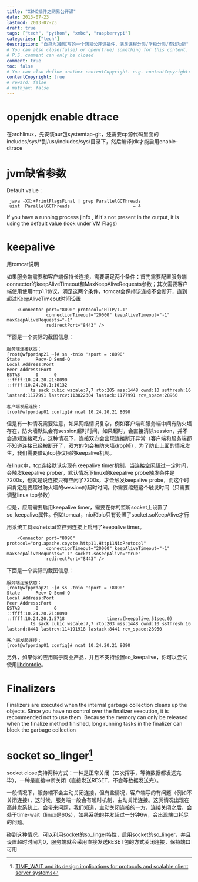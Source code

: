 ```yaml
---
title: "XBMC插件之网易公开课"
date: 2013-07-23
lastmod: 2013-07-23
draft: true
tags: ["tech", "python", "xmbc", "raspberrypi"]
categories: ["tech"]
description: "自己为XBMC写的一个网易公开课插件，满足课程分类/学校分类/查找功能"
# You can also close(false) or open(true) something for this content.
# P.S. comment can only be closed
comment: true
toc: false
# You can also define another contentCopyright. e.g. contentCopyright: "This is another copyright."
contentCopyright: true
# reward: false
# mathjax: false
---
```

# openjdk enable dtrace
在archlinux，先安装aur包systemtap-git，还需要cp源代码里面的includes/sys/*到/usr/includes/sys/目录下，然后编译jdk才能启用enable-dtrace


# jvm缺省参数
Default value :
```
 java -XX:+PrintFlagsFinal | grep ParallelGCThreads
 uint  ParallelGCThreads                        = 4
```

If you have a running process jinfo <processId>, if it's not present in the output, it is using the default value (look under VM Flags)


# keepalive
用tomcat说明

如果服务端需要和客户端保持长连接，需要满足两个条件：首先需要配置服务端connector的keepAliveTimeout和MaxKeepAliveRequests参数；其次需要客户端使用使用http1.1协议。满足这两个条件，tomcat会保持该连接不会断开，直到超过KeepAliveTimeout时间设置

``` shell
    <Connector port="8090" protocol="HTTP/1.1"
               connectionTimeout="20000" keepAliveTimeout="-1" maxKeepAliveRequests="-1"
               redirectPort="8443" />
```

下面是一个实际的截图信息：

``` shell
服务端连接状态：
[root@wfpprdap21 ~]# ss -tnio 'sport = :8090'
State      Recv-Q Send-Q                                              Local Address:Port                                                             Peer Address:Port
ESTAB      0      0                                              ::ffff:10.24.20.21:8090                                                        ::ffff:10.24.20.1:10132
         ts sack cubic wscale:7,7 rto:205 mss:1448 cwnd:10 ssthresh:16 lastsnd:1177991 lastrcv:113022304 lastack:1177991 rcv_space:28960

客户端发起连接：
[root@wfpprdap01 config]# ncat 10.24.20.21 8090

```

但是有一种情况需要注意，如果网络情况复杂，例如客户端和服务端中间有防火墙存在，防火墙默认会有session超时时间，如果超时，会直接清除session，并不会通知连接双方，这种情况下，连接双方会出现连接断开异常（客户端和服务端都不知道连接已经被断开了，双方的包会被防火墙drop掉），为了防止上面的情况发生，我们需要借助tcp协议层的keepalive机制。

在linux中，tcp连接默认实现有keepalive timer机制，当连接空闲超过一定时间，会触发keepalive prober，默认情况下linux的keepalive probe触发条件是7200s，也就是说连接只有空闲了7200s，才会触发keepalive probe，而这个时间肯定是要超过防火墙的session的超时时间。你需要缩短这个触发时间（只需要调整linux tcp参数）

但是，应用需要启用keepalive timer，需要在你的监听socket上设置了so_keepalive属性。例如tomcat，nio和bio只有设置了socket.soKeepAlive才行

用系统工具ss/netstat监控到连接上启用了keepalive timer。

``` shell
    <Connector port="8090" protocol="org.apache.coyote.http11.Http11NioProtocol"
               connectionTimeout="20000" keepAliveTimeout="-1" maxKeepAliveRequests="-1" socket.soKeepAlive="true"
               redirectPort="8443" />
```

下面是一个实际的截图信息：

``` shell
服务端连接状态：
[root@wfpprdap21 ~]# ss -tnio 'sport = :8090'
State      Recv-Q Send-Q                                              Local Address:Port                                                             Peer Address:Port
ESTAB      0      0                                              ::ffff:10.24.20.21:8090                                                        ::ffff:10.24.20.1:5718                timer:(keepalive,51sec,0)
         ts sack cubic wscale:7,7 rto:203 mss:1448 cwnd:10 ssthresh:16 lastsnd:8441 lastrcv:114191918 lastack:8441 rcv_space:28960

客户端发起连接：
[root@wfpprdap01 config]# ncat 10.24.20.21 8090

```

另外，如果你的应用属于商业产品，并且不支持设置so_keepalive，你可以尝试使用[libdontdie](https://github.com/flonatel/libdontdie)。

# Finalizers
Finalizers are executed when the internal garbage collection cleans up the objects. Since you have no control over the finalizer execution, it is recommended not to use them. Because the memory can only be released when the finalize method finished, long running tasks in the finalizer can block the garbage collection

# socket so_linger[^1]
socket close支持两种方式：一种是正常关闭（四次挥手，等待数据都发送完毕），一种是直接中断关闭（直接发送RESET，不会等数据发送完）。

一般情况下，服务端不会主动关闭连接，但有些情况，客户端写的有问题（例如不关闭连接），这时候，服务端一般会有超时机制，主动关闭连接。这类情况出现在高并发系统上，会带来问题，我们知道，主动关闭连接的一方，连接关闭之后，会处于time-wait（linux是60s），如果系统的并发超过一分钟6w，会出现端口耗尽的问题。

碰到这种情况，可以利用socket的so_linger特性，启用socket的so_linger，并且设置超时时间为0，服务端就会采用直接发送RESET包的方式关闭连接，保持端口可用

[^1]: [TIME_WAIT and its design implications for protocols and scalable client server systems](http://www.serverframework.com/asynchronousevents/2011/01/time-wait-and-its-design-implications-for-protocols-and-scalable-servers.html)
